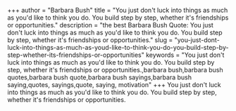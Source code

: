 +++
author = "Barbara Bush"
title = "You just don't luck into things as much as you'd like to think you do. You build step by step, whether it's friendships or opportunities."
description = "the best Barbara Bush Quote: You just don't luck into things as much as you'd like to think you do. You build step by step, whether it's friendships or opportunities."
slug = "you-just-dont-luck-into-things-as-much-as-youd-like-to-think-you-do-you-build-step-by-step-whether-its-friendships-or-opportunities"
keywords = "You just don't luck into things as much as you'd like to think you do. You build step by step, whether it's friendships or opportunities.,barbara bush,barbara bush quotes,barbara bush quote,barbara bush sayings,barbara bush saying,quotes, sayings,quote, saying, motivation"
+++
You just don't luck into things as much as you'd like to think you do. You build step by step, whether it's friendships or opportunities.
